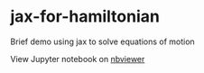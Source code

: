 # jax-for-hamiltonian
Brief demo using jax to solve equations of motion

View Jupyter notebook on [nbviewer](https://nbviewer.jupyter.org/github/notchia/jax-for-hamiltonian/blob/main/jax_for_hamiltonian.ipynb)
